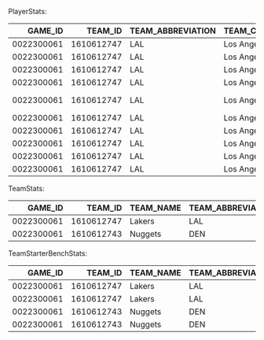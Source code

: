 PlayerStats:

|    GAME_ID |    TEAM_ID | TEAM_ABBREVIATION   | TEAM_CITY   |   PLAYER_ID | PLAYER_NAME      | NICKNAME   | START_POSITION   | COMMENT   | MIN          |   FGM |   FGA |   FG_PCT |   FG3M |   FG3A |   FG3_PCT |   FTM |   FTA |   FT_PCT |   OREB |   DREB |   REB |   AST |   STL |   BLK |   TO |   PF |   PTS |   PLUS_MINUS |
|-----------:|-----------:|:--------------------|:------------|------------:|:-----------------|:-----------|:-----------------|:----------|:-------------|------:|------:|---------:|-------:|-------:|----------:|------:|------:|---------:|-------:|-------:|------:|------:|------:|------:|-----:|-----:|------:|-------------:|
| 0022300061 | 1610612747 | LAL                 | Los Angeles |     1627752 | Taurean Prince   | Taurean    | F                |           | 29.000000:53 |     6 |     8 |    0.75  |      4 |      6 |     0.667 |     2 |     2 |    1     |      1 |      2 |     3 |     1 |     0 |     1 |    1 |    0 |    18 |          -14 |
| 0022300061 | 1610612747 | LAL                 | Los Angeles |        2544 | LeBron James     | LeBron     | F                |           | 29.000000:01 |    10 |    16 |    0.625 |      1 |      4 |     0.25  |     0 |     1 |    0     |      1 |      7 |     8 |     5 |     1 |     0 |    0 |    1 |    21 |            7 |
| 0022300061 | 1610612747 | LAL                 | Los Angeles |      203076 | Anthony Davis    | Anthony    | C                |           | 34.000000:09 |     6 |    17 |    0.353 |      1 |      2 |     0.5   |     4 |     4 |    1     |      1 |      7 |     8 |     4 |     0 |     2 |    2 |    3 |    17 |          -17 |
| 0022300061 | 1610612747 | LAL                 | Los Angeles |     1630559 | Austin Reaves    | Austin     | G                |           | 31.000000:20 |     4 |    11 |    0.364 |      1 |      2 |     0.5   |     5 |     7 |    0.714 |      4 |      4 |     8 |     4 |     2 |     0 |    2 |    2 |    14 |          -14 |
| 0022300061 | 1610612747 | LAL                 | Los Angeles |     1626156 | D'Angelo Russell | D'Angelo   | G                |           | 36.000000:11 |     4 |    12 |    0.333 |      2 |      5 |     0.4   |     1 |     2 |    0.5   |      0 |      4 |     4 |     7 |     1 |     0 |    3 |    3 |    11 |            1 |
| 0022300061 | 1610612747 | LAL                 | Los Angeles |     1629060 | Rui Hachimura    | Rui        |                  |           | 14.000000:38 |     3 |    10 |    0.3   |      0 |      3 |     0     |     0 |     0 |    0     |      2 |      1 |     3 |     0 |     0 |     0 |    0 |    2 |     6 |           -8 |
| 0022300061 | 1610612747 | LAL                 | Los Angeles |     1629216 | Gabe Vincent     | Gabe       |                  |           | 22.000000:18 |     3 |     8 |    0.375 |      0 |      4 |     0     |     0 |     0 |    0     |      1 |      0 |     1 |     2 |     1 |     0 |    2 |    3 |     6 |          -17 |
| 0022300061 | 1610612747 | LAL                 | Los Angeles |     1629637 | Jaxson Hayes     | Jaxson     |                  |           | 6.000000:54  |     0 |     0 |    0     |      0 |      0 |     0     |     0 |     0 |    0     |      0 |      1 |     1 |     0 |     0 |     0 |    0 |    1 |     0 |           -7 |
| 0022300061 | 1610612747 | LAL                 | Los Angeles |     1629629 | Cam Reddish      | Cam        |                  |           | 17.000000:38 |     2 |     4 |    0.5   |      1 |      2 |     0.5   |     2 |     2 |    1     |      2 |      2 |     4 |     0 |     0 |     1 |    0 |    2 |     7 |            7 |
| 0022300061 | 1610612747 | LAL                 | Los Angeles |     1626174 | Christian Wood   | Christian  |                  |           | 15.000000:28 |     3 |     4 |    0.75  |      0 |      1 |     0     |     1 |     2 |    0.5   |      1 |      3 |     4 |     0 |     0 |     0 |    1 |    1 |     7 |            2 |

TeamStats:

|    GAME_ID |    TEAM_ID | TEAM_NAME   | TEAM_ABBREVIATION   | TEAM_CITY   | MIN           |   FGM |   FGA |   FG_PCT |   FG3M |   FG3A |   FG3_PCT |   FTM |   FTA |   FT_PCT |   OREB |   DREB |   REB |   AST |   STL |   BLK |   TO |   PF |   PTS |   PLUS_MINUS |
|-----------:|-----------:|:------------|:--------------------|:------------|:--------------|------:|------:|---------:|-------:|-------:|----------:|------:|------:|---------:|-------:|-------:|------:|------:|------:|------:|-----:|-----:|------:|-------------:|
| 0022300061 | 1610612747 | Lakers      | LAL                 | Los Angeles | 240.000000:00 |    41 |    90 |    0.456 |     10 |     29 |     0.345 |    15 |    20 |     0.75 |     13 |     31 |    44 |    23 |     5 |     4 |   11 |   18 |   107 |          -12 |
| 0022300061 | 1610612743 | Nuggets     | DEN                 | Denver      | 240.000000:00 |    48 |    91 |    0.527 |     14 |     34 |     0.412 |     9 |    12 |     0.75 |      9 |     33 |    42 |    29 |     9 |     6 |   11 |   15 |   119 |           12 |

TeamStarterBenchStats:

|    GAME_ID |    TEAM_ID | TEAM_NAME   | TEAM_ABBREVIATION   | TEAM_CITY   | STARTERS_BENCH   | MIN           |   FGM |   FGA |   FG_PCT |   FG3M |   FG3A |   FG3_PCT |   FTM |   FTA |   FT_PCT |   OREB |   DREB |   REB |   AST |   STL |   BLK |   TO |   PF |   PTS |
|-----------:|-----------:|:------------|:--------------------|:------------|:-----------------|:--------------|------:|------:|---------:|-------:|-------:|----------:|------:|------:|---------:|-------:|-------:|------:|------:|------:|------:|-----:|-----:|------:|
| 0022300061 | 1610612747 | Lakers      | LAL                 | Los Angeles | Starters         | 160.000000:34 |    30 |    64 |    0.469 |      9 |     19 |     0.474 |    12 |    16 |     0.75 |      7 |     24 |    31 |    21 |     4 |     3 |    8 |    9 |    81 |
| 0022300061 | 1610612747 | Lakers      | LAL                 | Los Angeles | Bench            | 64.000000:48  |     8 |    16 |    0.5   |      1 |      7 |     0.143 |     3 |     4 |     0.75 |      4 |      6 |    10 |     2 |     1 |     1 |    3 |    7 |    20 |
| 0022300061 | 1610612743 | Nuggets     | DEN                 | Denver      | Starters         | 171.000000:50 |    40 |    71 |    0.563 |     11 |     24 |     0.458 |     6 |     8 |     0.75 |      8 |     28 |    36 |    25 |     8 |     4 |    6 |   11 |    97 |
| 0022300061 | 1610612743 | Nuggets     | DEN                 | Denver      | Bench            | 68.000000:11  |     8 |    20 |    0.4   |      3 |     10 |     0.3   |     3 |     4 |     0.75 |      1 |      5 |     6 |     4 |     1 |     2 |    5 |    4 |    22 |